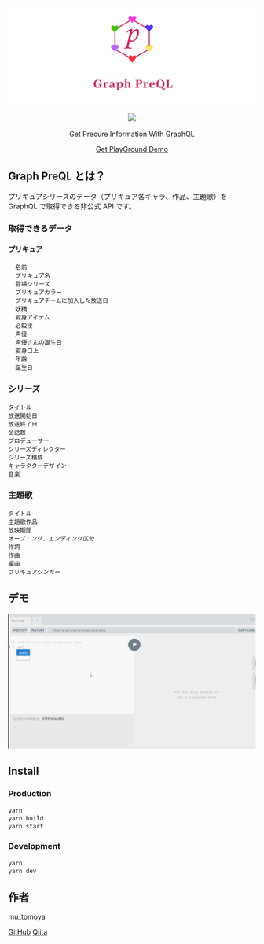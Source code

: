 ![IMAGE](./public/logo.png)

<p align="center">
<a alt="MIT License" href="https://kawakawaritsuki.mit-license.org/">
  <img src="https://img.shields.io/badge/license-MIT-blue.svg">
</a>
</p>

<p align="center">Get Precure Information With GraphQL</p>
<div align="center">

[Get PlayGround Demo](https://graph-preql.vercel.app/api/graphql)

</div>

## Graph PreQL とは？

プリキュアシリーズのデータ（プリキュア各キャラ、作品、主題歌）を GraphQL で取得できる非公式 API です。

### 取得できるデータ

#### プリキュア

```
  名前
  プリキュア名
  登場シリーズ
  プリキュアカラー
  プリキュアチームに加入した放送日
  妖精
  変身アイテム
  必殺技
  声優
  声優さんの誕生日
  変身口上
  年齢
  誕生日
```

### シリーズ

```
タイトル
放送開始日
放送終了日
全話数
プロデューサー
シリーズディレクター
シリーズ構成
キャラクターデザイン
音楽
```

### 主題歌

```
タイトル
主題歌作品
放映期間
オープニング、エンディング区分
作詞
作曲
編曲
プリキュアシンガー
```

## デモ

![Demo](./public/graph-preql.gif)

## Install

### Production

```
yarn
yarn build
yarn start
```

### Development

```
yarn
yarn dev
```

## 作者

mu_tomoya

[GitHub](https://github.com/mu_tomoya)
[Qiita](https://qiita.com/mu_tomoya)
